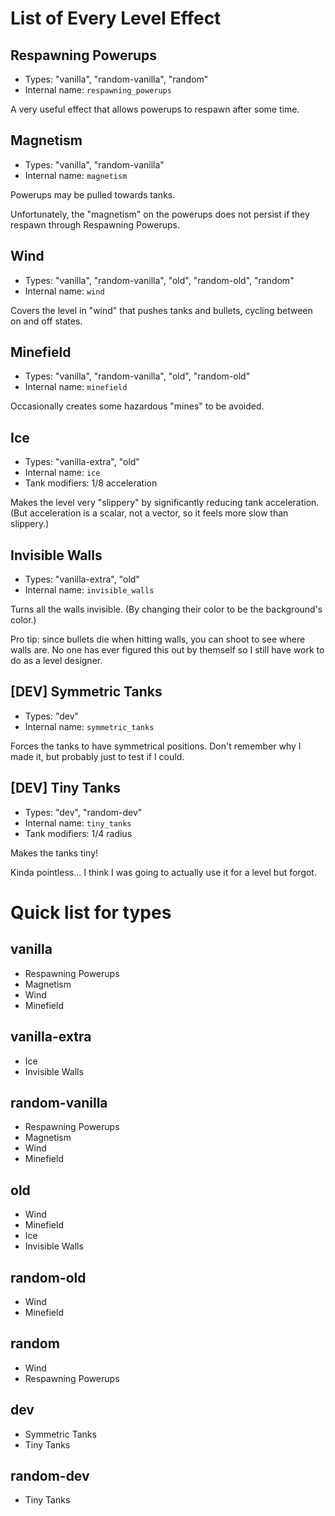 # List of Every Level Effect

## Respawning Powerups

* Types: "vanilla", "random-vanilla", "random"
* Internal name: `respawning_powerups`

A very useful effect that allows powerups to respawn after some time.

## Magnetism

* Types: "vanilla", "random-vanilla"
* Internal name: `magnetism`

Powerups may be pulled towards tanks.

Unfortunately, the "magnetism" on the powerups does not persist if they respawn through Respawning Powerups.

## Wind

* Types: "vanilla", "random-vanilla", "old", "random-old", "random"
* Internal name: `wind`

Covers the level in "wind" that pushes tanks and bullets, cycling between on and off states.

## Minefield

* Types: "vanilla", "random-vanilla", "old", "random-old"
* Internal name: `minefield`

Occasionally creates some hazardous "mines" to be avoided.

## Ice

* Types: "vanilla-extra", "old"
* Internal name: `ice`
* Tank modifiers: 1/8 acceleration

Makes the level very "slippery" by significantly reducing tank acceleration. (But acceleration is a scalar, not a vector, so it feels more slow than slippery.)

## Invisible Walls

* Types: "vanilla-extra", "old"
* Internal name: `invisible_walls`

Turns all the walls invisible. (By changing their color to be the background's color.)

Pro tip: since bullets die when hitting walls, you can shoot to see where walls are. No one has ever figured this out by themself so I still have work to do as a level designer.

## [DEV] Symmetric Tanks

* Types: "dev"
* Internal name: `symmetric_tanks`

Forces the tanks to have symmetrical positions. Don't remember why I made it, but probably just to test if I could.

## [DEV] Tiny Tanks

* Types: "dev", "random-dev"
* Internal name: `tiny_tanks`
* Tank modifiers: 1/4 radius

Makes the tanks tiny!

Kinda pointless... I think I was going to actually use it for a level but forgot.

# Quick list for types

## vanilla

* Respawning Powerups
* Magnetism
* Wind
* Minefield

## vanilla-extra

* Ice
* Invisible Walls

## random-vanilla

* Respawning Powerups
* Magnetism
* Wind
* Minefield

## old

* Wind
* Minefield
* Ice
* Invisible Walls

## random-old

* Wind
* Minefield

## random

* Wind
* Respawning Powerups

## dev

* Symmetric Tanks
* Tiny Tanks

## random-dev

* Tiny Tanks
